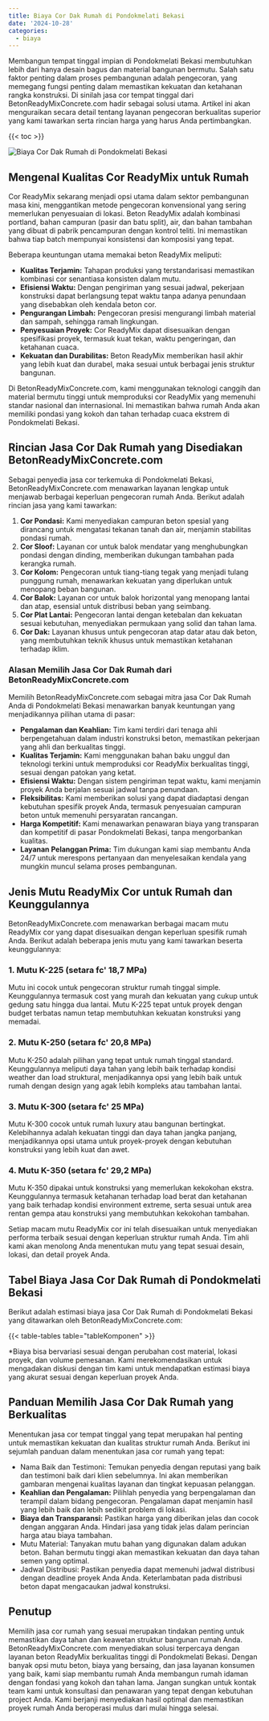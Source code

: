```yaml
---
title: Biaya Cor Dak Rumah di Pondokmelati Bekasi
date: '2024-10-28'
categories:
  - biaya
---
```


Membangun tempat tinggal impian di Pondokmelati Bekasi membutuhkan lebih dari hanya desain bagus dan material bangunan bermutu. Salah satu faktor penting dalam proses pembangunan adalah pengecoran, yang memegang fungsi penting dalam memastikan kekuatan dan ketahanan rangka konstruksi. Di sinilah jasa cor tempat tinggal dari BetonReadyMixConcrete.com hadir sebagai solusi utama. Artikel ini akan menguraikan secara detail tentang layanan pengecoran berkualitas superior yang kami tawarkan serta rincian harga yang harus Anda pertimbangkan.

{{< toc >}}

![Biaya Cor Dak Rumah di Pondokmelati Bekasi](https://betoncor8.github.io/cor/harga-beton-readymix-concrete%20(28).png)

## Mengenal Kualitas Cor ReadyMix untuk Rumah

Cor ReadyMix sekarang menjadi opsi utama dalam sektor pembangunan masa kini, menggantikan metode pengecoran konvensional yang sering memerlukan penyesuaian di lokasi. Beton ReadyMix adalah kombinasi portland, bahan campuran (pasir dan batu split), air, dan bahan tambahan yang dibuat di pabrik pencampuran dengan kontrol teliti. Ini memastikan bahwa tiap batch mempunyai konsistensi dan komposisi yang tepat.

Beberapa keuntungan utama memakai beton ReadyMix meliputi:

- **Kualitas Terjamin:** Tahapan produksi yang terstandarisasi memastikan kombinasi cor senantiasa konsisten dalam mutu.
- **Efisiensi Waktu:** Dengan pengiriman yang sesuai jadwal, pekerjaan konstruksi dapat berlangsung tepat waktu tanpa adanya penundaan yang disebabkan oleh kendala beton cor.
- **Pengurangan Limbah:** Pengecoran presisi mengurangi limbah material dan sampah, sehingga ramah lingkungan.
- **Penyesuaian Proyek:** Cor ReadyMix dapat disesuaikan dengan spesifikasi proyek, termasuk kuat tekan, waktu pengeringan, dan ketahanan cuaca.
- **Kekuatan dan Durabilitas:** Beton ReadyMix memberikan hasil akhir yang lebih kuat dan durabel, maka sesuai untuk berbagai jenis struktur bangunan.

Di BetonReadyMixConcrete.com, kami menggunakan teknologi canggih dan material bermutu tinggi untuk memproduksi cor ReadyMix yang memenuhi standar nasional dan internasional. Ini memastikan bahwa rumah Anda akan memiliki pondasi yang kokoh dan tahan terhadap cuaca ekstrem di Pondokmelati Bekasi.

## Rincian Jasa Cor Dak Rumah yang Disediakan BetonReadyMixConcrete.com

Sebagai penyedia jasa cor terkemuka di Pondokmelati Bekasi, BetonReadyMixConcrete.com menawarkan layanan lengkap untuk menjawab berbagai keperluan pengecoran rumah Anda. Berikut adalah rincian jasa yang kami tawarkan:

1. **Cor Pondasi:** Kami menyediakan campuran beton spesial yang dirancang untuk mengatasi tekanan tanah dan air, menjamin stabilitas pondasi rumah.
2. **Cor Sloof:** Layanan cor untuk balok mendatar yang menghubungkan pondasi dengan dinding, memberikan dukungan tambahan pada kerangka rumah.
3. **Cor Kolom:** Pengecoran untuk tiang-tiang tegak yang menjadi tulang punggung rumah, menawarkan kekuatan yang diperlukan untuk menopang beban bangunan.
4. **Cor Balok:** Layanan cor untuk balok horizontal yang menopang lantai dan atap, esensial untuk distribusi beban yang seimbang.
5. **Cor Plat Lantai:** Pengecoran lantai dengan ketebalan dan kekuatan sesuai kebutuhan, menyediakan permukaan yang solid dan tahan lama.
6. **Cor Dak:** Layanan khusus untuk pengecoran atap datar atau dak beton, yang membutuhkan teknik khusus untuk memastikan ketahanan terhadap iklim.

### Alasan Memilih Jasa Cor Dak Rumah dari BetonReadyMixConcrete.com

Memilih BetonReadyMixConcrete.com sebagai mitra jasa Cor Dak Rumah Anda di Pondokmelati Bekasi menawarkan banyak keuntungan yang menjadikannya pilihan utama di pasar:

- **Pengalaman dan Keahlian:** Tim kami terdiri dari tenaga ahli berpengetahuan dalam industri konstruksi beton, memastikan pekerjaan yang ahli dan berkualitas tinggi.
- **Kualitas Terjamin:** Kami menggunakan bahan baku unggul dan teknologi terkini untuk memproduksi cor ReadyMix berkualitas tinggi, sesuai dengan patokan yang ketat.
- **Efisiensi Waktu:** Dengan sistem pengiriman tepat waktu, kami menjamin proyek Anda berjalan sesuai jadwal tanpa penundaan.
- **Fleksibilitas:** Kami memberikan solusi yang dapat diadaptasi dengan kebutuhan spesifik proyek Anda, termasuk penyesuaian campuran beton untuk memenuhi persyaratan rancangan.
- **Harga Kompetitif:** Kami menawarkan penawaran biaya yang transparan dan kompetitif di pasar Pondokmelati Bekasi, tanpa mengorbankan kualitas.
- **Layanan Pelanggan Prima:** Tim dukungan kami siap membantu Anda 24/7 untuk merespons pertanyaan dan menyelesaikan kendala yang mungkin muncul selama proses pembangunan.

## Jenis Mutu ReadyMix Cor untuk Rumah dan Keunggulannya

BetonReadyMixConcrete.com menawarkan berbagai macam mutu ReadyMix cor yang dapat disesuaikan dengan keperluan spesifik rumah Anda. Berikut adalah beberapa jenis mutu yang kami tawarkan beserta keunggulannya:

### 1\. Mutu K-225 (setara fc' 18,7 MPa)

Mutu ini cocok untuk pengecoran struktur rumah tinggal simple. Keunggulannya termasuk cost yang murah dan kekuatan yang cukup untuk gedung satu hingga dua lantai. Mutu K-225 tepat untuk proyek dengan budget terbatas namun tetap membutuhkan kekuatan konstruksi yang memadai.

### 2\. Mutu K-250 (setara fc' 20,8 MPa)

Mutu K-250 adalah pilihan yang tepat untuk rumah tinggal standard. Keunggulannya meliputi daya tahan yang lebih baik terhadap kondisi weather dan load struktural, menjadikannya opsi yang lebih baik untuk rumah dengan design yang agak lebih kompleks atau tambahan lantai.

### 3\. Mutu K-300 (setara fc' 25 MPa)

Mutu K-300 cocok untuk rumah luxury atau bangunan bertingkat. Kelebihannya adalah kekuatan tinggi dan daya tahan jangka panjang, menjadikannya opsi utama untuk proyek-proyek dengan kebutuhan konstruksi yang lebih kuat dan awet.

### 4\. Mutu K-350 (setara fc' 29,2 MPa)

Mutu K-350 dipakai untuk konstruksi yang memerlukan kekokohan ekstra. Keunggulannya termasuk ketahanan terhadap load berat dan ketahanan yang baik terhadap kondisi environment extreme, serta sesuai untuk area rentan gempa atau konstruksi yang membutuhkan kekokohan tambahan.

Setiap macam mutu ReadyMix cor ini telah disesuaikan untuk menyediakan performa terbaik sesuai dengan keperluan struktur rumah Anda. Tim ahli kami akan menolong Anda menentukan mutu yang tepat sesuai desain, lokasi, dan detail proyek Anda.

## Tabel Biaya Jasa Cor Dak Rumah di Pondokmelati Bekasi

Berikut adalah estimasi biaya jasa Cor Dak Rumah di Pondokmelati Bekasi yang ditawarkan oleh BetonReadyMixConcrete.com:

{{< table-tables table="tableKomponen" >}}

\*Biaya bisa bervariasi sesuai dengan perubahan cost material, lokasi proyek, dan volume pemesanan. Kami merekomendasikan untuk mengadakan diskusi dengan tim kami untuk mendapatkan estimasi biaya yang akurat sesuai dengan keperluan proyek Anda.

## Panduan Memilih Jasa Cor Dak Rumah yang Berkualitas

Menentukan jasa cor tempat tinggal yang tepat merupakan hal penting untuk memastikan kekuatan dan kualitas struktur rumah Anda. Berikut ini sejumlah panduan dalam menentukan jasa cor rumah yang tepat:

- Nama Baik dan Testimoni: Temukan penyedia dengan reputasi yang baik dan testimoni baik dari klien sebelumnya. Ini akan memberikan gambaran mengenai kualitas layanan dan tingkat kepuasan pelanggan.
- **Keahlian dan Pengalaman:** Pilihlah penyedia yang berpengalaman dan terampil dalam bidang pengecoran. Pengalaman dapat menjamin hasil yang lebih baik dan lebih sedikit problem di lokasi.
- **Biaya dan Transparansi:** Pastikan harga yang diberikan jelas dan cocok dengan anggaran Anda. Hindari jasa yang tidak jelas dalam perincian harga atau biaya tambahan.
- Mutu Material: Tanyakan mutu bahan yang digunakan dalam adukan beton. Bahan bermutu tinggi akan memastikan kekuatan dan daya tahan semen yang optimal.
- Jadwal Distribusi: Pastikan penyedia dapat memenuhi jadwal distribusi dengan deadline proyek Anda Anda. Keterlambatan pada distribusi beton dapat mengacaukan jadwal konstruksi.

## Penutup

Memilih jasa cor rumah yang sesuai merupakan tindakan penting untuk memastikan daya tahan dan keawetan struktur bangunan rumah Anda. BetonReadyMixConcrete.com menyediakan solusi terpercaya dengan layanan beton ReadyMix berkualitas tinggi di Pondokmelati Bekasi. Dengan banyak opsi mutu beton, biaya yang bersaing, dan jasa layanan konsumen yang baik, kami siap membantu rumah Anda membangun rumah idaman dengan fondasi yang kokoh dan tahan lama. Jangan sungkan untuk kontak team kami untuk konsultasi dan penawaran yang tepat dengan kebutuhan project Anda. Kami berjanji menyediakan hasil optimal dan memastikan proyek rumah Anda beroperasi mulus dari mulai hingga selesai.
